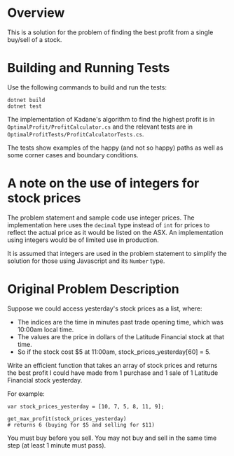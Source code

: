 # Overview

This is a solution for the problem of finding the best profit from a single buy/sell of a stock.

# Building and Running Tests

Use the following commands to build and run the tests:

    dotnet build
    dotnet test

The implementation of Kadane's algorithm to find the highest profit is in `OptimalProfit/ProfitCalculator.cs` and the relevant tests are in `OptimalProfitTests/ProfitCalculatorTests.cs`.

The tests show examples of the happy (and not so happy) paths as well as some corner cases and boundary conditions.

# A note on the use of integers for stock prices

The problem statement and sample code use integer prices. The implementation here uses the `decimal` type instead of `int` for prices to reflect the actual price as it would be listed on the ASX. An implementation using integers would be of limited use in production.

It is assumed that integers are used in the problem statement to simplify the solution for those using Javascript and its `Number` type.

# Original Problem Description

Suppose we could access yesterday's stock prices as a list, where:

* The indices are the time in minutes past trade opening time, which was 10:00am local time.
* The values are the price in dollars of the Latitude Financial stock at that time.
* So if the stock cost $5 at 11:00am, stock_prices_yesterday[60] = 5.

Write an efficient function that takes an array of stock prices and returns the best profit I could have made from 1 purchase and 1 sale of 1 Latitude Financial stock yesterday.

For example:

    var stock_prices_yesterday = [10, 7, 5, 8, 11, 9];

    get_max_profit(stock_prices_yesterday)
    # returns 6 (buying for $5 and selling for $11)

You must buy before you sell. You may not buy and sell in the same time step (at least 1 minute must pass).
